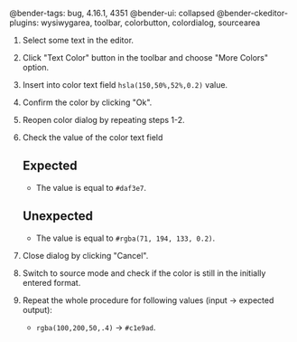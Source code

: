 @bender-tags: bug, 4.16.1, 4351
@bender-ui: collapsed
@bender-ckeditor-plugins: wysiwygarea, toolbar, colorbutton, colordialog, sourcearea

1. Select some text in the editor.
2. Click "Text Color" button in the toolbar and choose "More Colors" option.
3. Insert into color text field `hsla(150,50%,52%,0.2)` value.
4. Confirm the color by clicking "Ok".
5. Reopen color dialog by repeating steps 1-2.
6. Check the value of the color text field

	## Expected

	* The value is equal to `#daf3e7`.

	## Unexpected

	* The value is equal to `#rgba(71, 194, 133, 0.2)`.
7. Close dialog by clicking "Cancel".
8. Switch to source mode and check if the color is still in the initially entered format.
9. Repeat the whole procedure for following values (input → expected output):

	* `rgba(100,200,50,.4)` → `#c1e9ad`.
